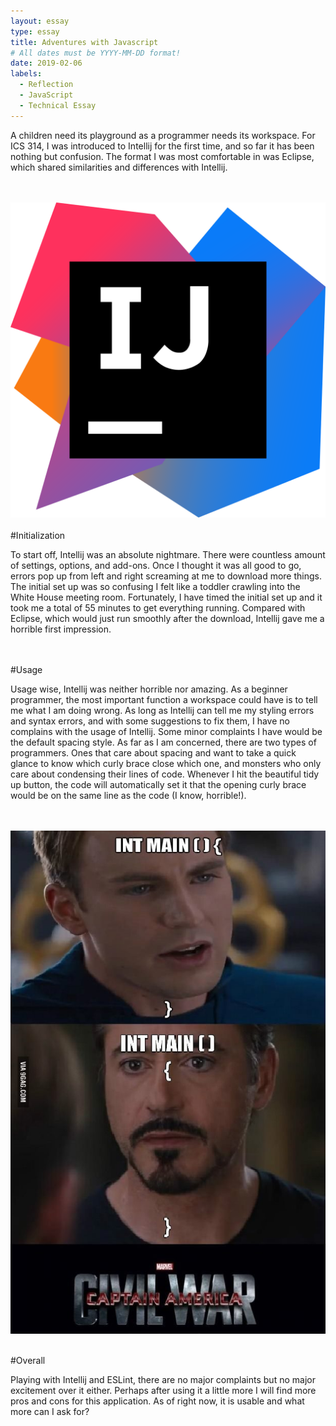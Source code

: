 ```yaml
---
layout: essay
type: essay
title: Adventures with Javascript
# All dates must be YYYY-MM-DD format!
date: 2019-02-06
labels:
  - Reflection
  - JavaScript
  - Technical Essay
---
```



<p>A children need its playground as a programmer needs its workspace. 
For ICS 314, I was introduced to Intellij for the first time, and so far it has been nothing but confusion. 
The format I was most comfortable in was Eclipse, which shared similarities and differences with Intellij. </p> 
<br>
<br>
<img src="/images/intelij.png">
<br>
<br>
#Initialization

<p>To start off, Intellij was an absolute nightmare. 
There were countless amount of settings, options, and add-ons. 
Once I thought it was all good to go, errors pop up from left and right screaming at me to download more things. 
The initial set up was so confusing I felt like a toddler crawling into the White House meeting room. 
Fortunately, I have timed the initial set up and it took me a total of 55 minutes to get everything running. 
Compared with Eclipse, which would just run smoothly after the download, Intellij gave me a horrible first impression. </p>
<br>
<br>
#Usage

<p> Usage wise, Intellij was neither horrible nor amazing. 
As a beginner programmer, the most important function a workspace could have is to tell me what I am doing wrong. 
As long as Intellij can tell me my styling errors and syntax errors, and with some suggestions to fix them, I have no complains with the usage of Intellij. 
Some minor complaints I have would be the default spacing style.
As far as I am concerned, there are two types of programmers. Ones that care about spacing and want to take a quick glance to know which curly brace close which one,
and monsters who only care about condensing their lines of code.  
Whenever I hit the beautiful tidy up button, the code will automatically set it that the opening curly brace would be on the same line as the code (I know, horrible!).</p>
<br>
<br>
<img src="/images/curly.jpg">
<br>
<br>

#Overall
<p>
Playing with Intellij and ESLint, there are no major complaints but no major excitement over it either. 
Perhaps after using it a little more I will find more pros and cons for this application. 
As of right now, it is usable and what more can I ask for?
</p>

